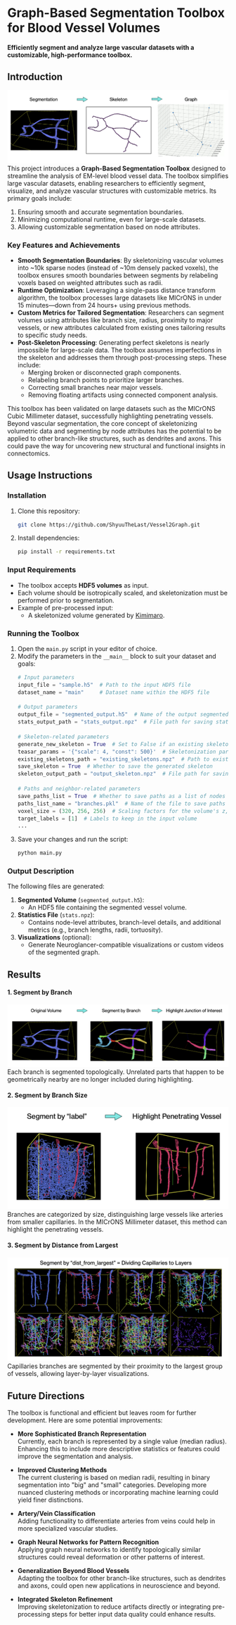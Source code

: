# Graph-Based Segmentation Toolbox for Blood Vessel Volumes

**Efficiently segment and analyze large vascular datasets with a customizable, high-performance toolbox.**

##  Introduction
![Workflow Chart](images/workflow_chart.png)
This project introduces a **Graph-Based Segmentation Toolbox** designed to streamline the analysis of EM-level blood vessel data. The toolbox simplifies large vascular datasets, enabling researchers to efficiently segment, visualize, and analyze vascular structures with customizable metrics. Its primary goals include:
1. Ensuring smooth and accurate segmentation boundaries.
2. Minimizing computational runtime, even for large-scale datasets.
3. Allowing customizable segmentation based on node attributes.

### Key Features and Achievements
- **Smooth Segmentation Boundaries**: By skeletonizing vascular volumes into ~10k sparse nodes (instead of ~10m densely packed voxels), the toolbox ensures smooth boundaries between segments by relabeling voxels based on weighted attributes such as radii.
- **Runtime Optimization**: Leveraging a single-pass distance transform algorithm, the toolbox processes large datasets like MICrONS in under 15 minutes—down from 24 hours+ using previous methods.
- **Custom Metrics for Tailored Segmentation**: Researchers can segment volumes using attributes like branch size, radius, proximity to major vessels, or new attributes calculated from existing ones tailoring results to specific study needs.
- **Post-Skeleton Processing**: Generating perfect skeletons is nearly impossible for large-scale data. The toolbox assumes imperfections in the skeleton and addresses them through post-processing steps. These include:
  - Merging broken or disconnected graph components.
  - Relabeling branch points to prioritize larger branches.
  - Correcting small branches near major vessels.
  - Removing floating artifacts using connected component analysis.

This toolbox has been validated on large datasets such as the MICrONS Cubic Millimeter dataset, successfully highlighting penetrating vessels. Beyond vascular segmentation, the core concept of skeletonizing volumetric data and segmenting by node attributes has the potential to be applied to other branch-like structures, such as dendrites and axons. This could pave the way for uncovering new structural and functional insights in connectomics.

## Usage Instructions

### **Installation**
1. Clone this repository:
   ```bash
   git clone https://github.com/ShyuuTheLast/Vessel2Graph.git
   ```
2. Install dependencies:
   ```bash
   pip install -r requirements.txt
   ```
### **Input Requirements**
- The toolbox accepts **HDF5 volumes** as input.
- Each volume should be isotropically scaled, and skeletonization must be performed prior to segmentation.
- Example of pre-processed input:
  - A skeletonized volume generated by [Kimimaro](https://github.com/seung-lab/kimimaro).

### **Running the Toolbox**
1. Open the `main.py` script in your editor of choice.
2. Modify the parameters in the `__main__` block to suit your dataset and goals:
   ```python
   # Input parameters
   input_file = "sample.h5"  # Path to the input HDF5 file
   dataset_name = "main"     # Dataset name within the HDF5 file

   # Output parameters
   output_file = "segmented_output.h5"  # Name of the output segmented volume
   stats_output_path = "stats_output.npz"  # File path for saving statistics

   # Skeleton-related parameters
   generate_new_skeleton = True  # Set to False if an existing skeleton is provided
   teasar_params = '{"scale": 4, "const": 500}'  # Skeletonization parameters
   existing_skeletons_path = "existing_skeletons.npz"  # Path to existing skeleton file
   save_skeleton = True  # Whether to save the generated skeleton
   skeleton_output_path = "output_skeleton.npz"  # File path for saving the skeleton

   # Paths and neighbor-related parameters
   save_paths_list = True  # Whether to save paths as a list of nodes
   paths_list_name = "branches.pkl"  # Name of the file to save paths as pickle
   voxel_size = (320, 256, 256)  # Scaling factors for the volume's z, y, x axes
   target_labels = [1]  # Labels to keep in the input volume
   ...
   ```
3. Save your changes and run the script:
   ```bash
   python main.py
   ```
### **Output Description**
The following files are generated:
1. **Segmented Volume** (`segmented_output.h5`):
   - An HDF5 file containing the segmented vessel volume.
2. **Statistics File** (`stats.npz`):
   - Contains node-level attributes, branch-level details, and additional metrics (e.g., branch lengths, radii, tortuosity).
3. **Visualizations** (optional):
   - Generate Neuroglancer-compatible visualizations or custom videos of the segmented graph.

## Results

#### **1. Segment by Branch**
![Segment by Branch](images/segment_by_branch.png)
Each branch is segmented topologically. Unrelated parts that happen to be geometrically nearby are no longer included during highlighting.

#### **2. Segment by Branch Size**
![Segment by Branch Size](images/segment_by_branch_size.png)
Branches are categorized by size, distinguishing large vessels like arteries from smaller capillaries. In the MICrONS Millimeter dataset, this method can highlight the penetrating vessels.

#### **3. Segment by Distance from Largest**
![Segment by Distance from Largest](images/segment_by_distance.png)
Capillaries branches are segmented by their proximity to the largest group of vessels, allowing layer-by-layer visualizations.

## Future Directions

The toolbox is functional and efficient but leaves room for further development. Here are some potential improvements:

- **More Sophisticated Branch Representation**  
  Currently, each branch is represented by a single value (median radius). Enhancing this to include more descriptive statistics or features could improve the segmentation and analysis.

- **Improved Clustering Methods**  
  The current clustering is based on median radii, resulting in binary segmentation into "big" and "small" categories. Developing more nuanced clustering methods or incorporating machine learning could yield finer distinctions.

- **Artery/Vein Classification**  
  Adding functionality to differentiate arteries from veins could help in more specialized vascular studies.

- **Graph Neural Networks for Pattern Recognition**  
  Applying graph neural networks to identify topologically similar structures could reveal deformation or other patterns of interest.

- **Generalization Beyond Blood Vessels**  
  Adapting the toolbox for other branch-like structures, such as dendrites and axons, could open new applications in neuroscience and beyond.

- **Integrated Skeleton Refinement**  
  Improving skeletonization to reduce artifacts directly or integrating pre-processing steps for better input data quality could enhance results.
